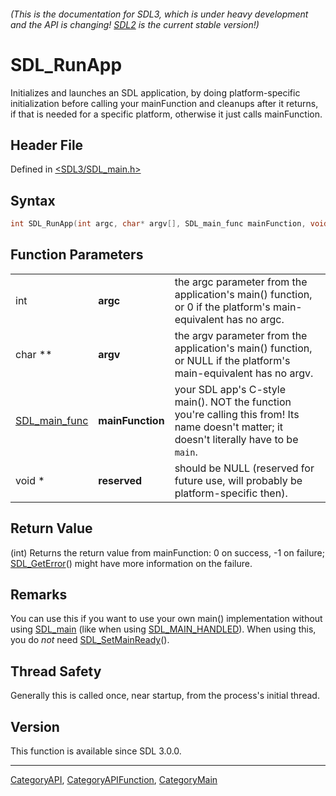 ###### (This is the documentation for SDL3, which is under heavy development and the API is changing! [SDL2](https://wiki.libsdl.org/SDL2/) is the current stable version!)
# SDL_RunApp

Initializes and launches an SDL application, by doing platform-specific initialization before calling your mainFunction and cleanups after it returns, if that is needed for a specific platform, otherwise it just calls mainFunction.

## Header File

Defined in [<SDL3/SDL_main.h>](https://github.com/libsdl-org/SDL/blob/main/include/SDL3/SDL_main.h)

## Syntax

```c
int SDL_RunApp(int argc, char* argv[], SDL_main_func mainFunction, void * reserved);
```

## Function Parameters

|                                |                  |                                                                                                                                            |
| ------------------------------ | ---------------- | ------------------------------------------------------------------------------------------------------------------------------------------ |
| int                            | **argc**         | the argc parameter from the application's main() function, or 0 if the platform's main-equivalent has no argc.                             |
| char **                        | **argv**         | the argv parameter from the application's main() function, or NULL if the platform's main-equivalent has no argv.                          |
| [SDL_main_func](SDL_main_func) | **mainFunction** | your SDL app's C-style main(). NOT the function you're calling this from! Its name doesn't matter; it doesn't literally have to be `main`. |
| void *                         | **reserved**     | should be NULL (reserved for future use, will probably be platform-specific then).                                                         |

## Return Value

(int) Returns the return value from mainFunction: 0 on success, -1 on
failure; [SDL_GetError](SDL_GetError)() might have more information on the
failure.

## Remarks

You can use this if you want to use your own main() implementation without
using [SDL_main](SDL_main) (like when using
[SDL_MAIN_HANDLED](SDL_MAIN_HANDLED)). When using this, you do *not* need
[SDL_SetMainReady](SDL_SetMainReady)().

## Thread Safety

Generally this is called once, near startup, from the process's initial
thread.

## Version

This function is available since SDL 3.0.0.

----
[CategoryAPI](CategoryAPI), [CategoryAPIFunction](CategoryAPIFunction), [CategoryMain](CategoryMain)

